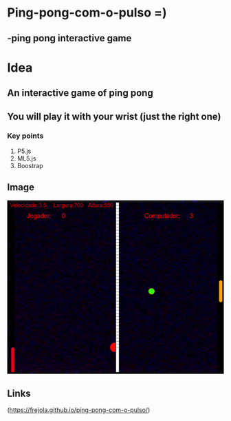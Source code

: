 # Ping-pong-com-o-pulso =)

## -ping pong interactive game 

# Idea
## An interactive game of ping pong 
## You will play it with your wrist (just the right one)


### Key points

1. P5.js
1. ML5.js
1. Boostrap

## Image

![Preview](/printJogoGithub.PNG)

## Links

(https://frejola.github.io/ping-pong-com-o-pulso/)


